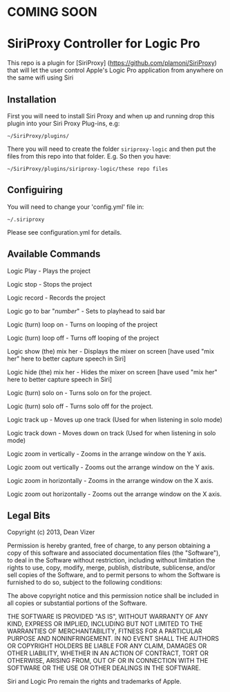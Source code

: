 COMING SOON
===========

SiriProxy Controller for Logic Pro 
==================================

This repo is a plugin for [SiriProxy] (https://github.com/plamoni/SiriProxy) that will let the user control Apple's Logic Pro application from anywhere on the same wifi using Siri

Installation
------------

First you will need to install Siri Proxy and when up and running drop this plugin into your Siri Proxy Plug-ins, e.g:

`~/SiriProxy/plugins/`

There you will need to create the folder `siriproxy-logic` and then put the files from this repo into that folder. E.g. So then you have:

`~/SiriProxy/plugins/siriproxy-logic/these repo files`


Configuiring
------------

You will need to change your 'config.yml' file in:

`~/.siriproxy`

Please see configuration.yml for details.

Available Commands
------------------

Logic Play - Plays the project

Logic stop - Stops the project

Logic record - Records the project

Logic go to bar "*number*" - Sets to playhead to said bar

Logic (turn) loop on - Turns on looping of the project

Logic (turn) loop off - Turns off looping of the project

Logic show (the) mix her - Displays the mixer on screen [have used "mix her" here to better capture speech in Siri]

Logic hide (the) mix her - Hides the mixer on screen [have used "mix her" here to better capture speech in Siri]

Logic (turn) solo on - Turns solo on for the project.

Logic (turn) solo off - Turns solo off for the project.

Logic track up - Moves up one track (Used for when listening in solo mode)

Logic track down - Moves down on track (Used for when listening in solo mode)

Logic zoom in vertically - Zooms in the arrange window on the Y axis.

Logic zoom out vertically - Zooms out the arrange window on the Y axis.

Logic zoom in horizontally - Zooms in the arrange window on the X axis.

Logic zoom out horizontally - Zooms out the arrange window on the X axis.

Legal Bits
----------

Copyright (c) 2013, Dean Vizer

Permission is hereby granted, free of charge, to any person obtaining a copy of this software and associated documentation files (the "Software"), to deal in the Software without restriction, including without limitation the rights to use, copy, modify, merge, publish, distribute, sublicense, and/or sell copies of the Software, and to permit persons to whom the Software is furnished to do so, subject to the following conditions:

The above copyright notice and this permission notice shall be included in all copies or substantial portions of the Software.

THE SOFTWARE IS PROVIDED "AS IS", WITHOUT WARRANTY OF ANY KIND, EXPRESS OR IMPLIED, INCLUDING BUT NOT LIMITED TO THE WARRANTIES OF MERCHANTABILITY, FITNESS FOR A PARTICULAR PURPOSE AND NONINFRINGEMENT. IN NO EVENT SHALL THE AUTHORS OR COPYRIGHT HOLDERS BE LIABLE FOR ANY CLAIM, DAMAGES OR OTHER LIABILITY, WHETHER IN AN ACTION OF CONTRACT, TORT OR OTHERWISE, ARISING FROM, OUT OF OR IN CONNECTION WITH THE SOFTWARE OR THE USE OR OTHER DEALINGS IN THE SOFTWARE.

Siri and Logic Pro remain the rights and trademarks of Apple.
